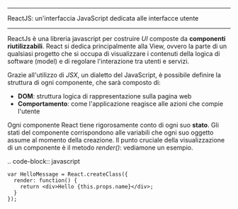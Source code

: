 ****************************************
ReactJS: un'interfaccia JavaScript dedicata alle interfacce utente
****************************************

ReactJs è una libreria javascript per costruire *UI* composte da **componenti riutilizzabili**. React si dedica principalmente alla View, ovvero la parte di un qualsiasi progetto che si occupa di visualizzare i contenuti della logica di software (model) e di regolare l'interazione tra utenti e servizi. 

Grazie all'utilizzo di *JSX*, un dialetto del JavaScript, è possibile definire la struttura di ogni componente, che sarà composto di:
* **DOM**: struttura logica di rappresentazione sulla pagina web
* **Comportamento**: come l'applicazione reagisce alle azioni che compie l'utente

Ogni componente React tiene rigorosamente conto di ogni suo **stato**. Gli stati del componente corrispondono alle variabili che ogni suo oggetto assume al momento della creazione.
Il punto cruciale della visualizzazione di un componente è il metodo *render()*: vediamone un esempio.

.. code-block:: javascript

	var HelloMessage = React.createClass({
	  render: function() {
		return <div>Hello {this.props.name}</div>;
	  }
	});